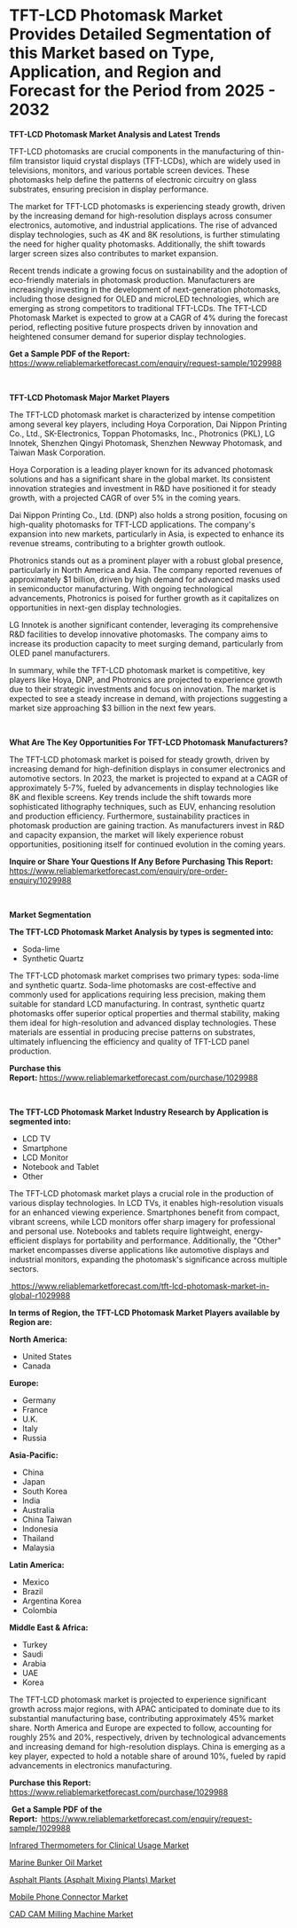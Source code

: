 <p><h1>TFT-LCD Photomask Market Provides Detailed Segmentation of this Market based on Type, Application, and Region and Forecast for the Period from 2025 - 2032</h1></p><p><strong>TFT-LCD Photomask Market Analysis and Latest Trends</strong></p>
<p><p>TFT-LCD photomasks are crucial components in the manufacturing of thin-film transistor liquid crystal displays (TFT-LCDs), which are widely used in televisions, monitors, and various portable screen devices. These photomasks help define the patterns of electronic circuitry on glass substrates, ensuring precision in display performance. </p><p>The market for TFT-LCD photomasks is experiencing steady growth, driven by the increasing demand for high-resolution displays across consumer electronics, automotive, and industrial applications. The rise of advanced display technologies, such as 4K and 8K resolutions, is further stimulating the need for higher quality photomasks. Additionally, the shift towards larger screen sizes also contributes to market expansion.</p><p>Recent trends indicate a growing focus on sustainability and the adoption of eco-friendly materials in photomask production. Manufacturers are increasingly investing in the development of next-generation photomasks, including those designed for OLED and microLED technologies, which are emerging as strong competitors to traditional TFT-LCDs. The TFT-LCD Photomask Market is expected to grow at a CAGR of 4% during the forecast period, reflecting positive future prospects driven by innovation and heightened consumer demand for superior display technologies.</p></p>
<p><strong>Get a Sample PDF of the Report:&nbsp;</strong> <a href="https://www.reliablemarketforecast.com/enquiry/request-sample/1029988?utm_campaign=1134&utm_medium=2&utm_source=Github&utm_content=ia&utm_term=21032025&utm_id=tft-lcd-photomask">https://www.reliablemarketforecast.com/enquiry/request-sample/1029988</a></p>
<p>&nbsp;</p>
<p><strong>TFT-LCD Photomask Major Market Players</strong></p>
<p><p>The TFT-LCD photomask market is characterized by intense competition among several key players, including Hoya Corporation, Dai Nippon Printing Co., Ltd., SK-Electronics, Toppan Photomasks, Inc., Photronics (PKL), LG Innotek, Shenzhen Qingyi Photomask, Shenzhen Newway Photomask, and Taiwan Mask Corporation. </p><p>Hoya Corporation is a leading player known for its advanced photomask solutions and has a significant share in the global market. Its consistent innovation strategies and investment in R&D have positioned it for steady growth, with a projected CAGR of over 5% in the coming years.</p><p>Dai Nippon Printing Co., Ltd. (DNP) also holds a strong position, focusing on high-quality photomasks for TFT-LCD applications. The company's expansion into new markets, particularly in Asia, is expected to enhance its revenue streams, contributing to a brighter growth outlook.</p><p>Photronics stands out as a prominent player with a robust global presence, particularly in North America and Asia. The company reported revenues of approximately $1 billion, driven by high demand for advanced masks used in semiconductor manufacturing. With ongoing technological advancements, Photronics is poised for further growth as it capitalizes on opportunities in next-gen display technologies.</p><p>LG Innotek is another significant contender, leveraging its comprehensive R&D facilities to develop innovative photomasks. The company aims to increase its production capacity to meet surging demand, particularly from OLED panel manufacturers.</p><p>In summary, while the TFT-LCD photomask market is competitive, key players like Hoya, DNP, and Photronics are projected to experience growth due to their strategic investments and focus on innovation. The market is expected to see a steady increase in demand, with projections suggesting a market size approaching $3 billion in the next few years.</p></p>
<p>&nbsp;</p>
<p><strong>What Are The Key Opportunities For TFT-LCD Photomask Manufacturers?</strong></p>
<p><p>The TFT-LCD photomask market is poised for steady growth, driven by increasing demand for high-definition displays in consumer electronics and automotive sectors. In 2023, the market is projected to expand at a CAGR of approximately 5-7%, fueled by advancements in display technologies like 8K and flexible screens. Key trends include the shift towards more sophisticated lithography techniques, such as EUV, enhancing resolution and production efficiency. Furthermore, sustainability practices in photomask production are gaining traction. As manufacturers invest in R&D and capacity expansion, the market will likely experience robust opportunities, positioning itself for continued evolution in the coming years.</p></p>
<p><strong>Inquire or Share Your Questions If Any Before Purchasing This Report:</strong> <a href="https://www.reliablemarketforecast.com/enquiry/pre-order-enquiry/1029988?utm_campaign=1134&utm_medium=2&utm_source=Github&utm_content=ia&utm_term=21032025&utm_id=tft-lcd-photomask">https://www.reliablemarketforecast.com/enquiry/pre-order-enquiry/1029988</a></p>
<p>&nbsp;</p>
<p><strong>Market Segmentation</strong></p>
<p><strong>The TFT-LCD Photomask Market Analysis by types is segmented into:</strong></p>
<p><ul><li>Soda-lime</li><li>Synthetic Quartz</li></ul></p>
<p><p>The TFT-LCD photomask market comprises two primary types: soda-lime and synthetic quartz. Soda-lime photomasks are cost-effective and commonly used for applications requiring less precision, making them suitable for standard LCD manufacturing. In contrast, synthetic quartz photomasks offer superior optical properties and thermal stability, making them ideal for high-resolution and advanced display technologies. These materials are essential in producing precise patterns on substrates, ultimately influencing the efficiency and quality of TFT-LCD panel production.</p></p>
<p><strong>Purchase this Report:&nbsp;</strong><a href="https://www.reliablemarketforecast.com/purchase/1029988?utm_campaign=1134&utm_medium=2&utm_source=Github&utm_content=ia&utm_term=21032025&utm_id=tft-lcd-photomask">https://www.reliablemarketforecast.com/purchase/1029988</a></p>
<p>&nbsp;</p>
<p><strong>The TFT-LCD Photomask Market Industry Research by Application is segmented into:</strong></p>
<p><ul><li>LCD TV</li><li>Smartphone</li><li>LCD Monitor</li><li>Notebook and Tablet</li><li>Other</li></ul></p>
<p><p>The TFT-LCD photomask market plays a crucial role in the production of various display technologies. In LCD TVs, it enables high-resolution visuals for an enhanced viewing experience. Smartphones benefit from compact, vibrant screens, while LCD monitors offer sharp imagery for professional and personal use. Notebooks and tablets require lightweight, energy-efficient displays for portability and performance. Additionally, the "Other" market encompasses diverse applications like automotive displays and industrial monitors, expanding the photomask's significance across multiple sectors.</p></p>
<p><a href="https://www.reliablemarketforecast.com/tft-lcd-photomask-market-in-global-r1029988?utm_campaign=1134&utm_medium=2&utm_source=Github&utm_content=ia&utm_term=21032025&utm_id=tft-lcd-photomask">&nbsp;https://www.reliablemarketforecast.com/tft-lcd-photomask-market-in-global-r1029988</a></p>
<p><strong>In terms of Region, the TFT-LCD Photomask Market Players available by Region are:</strong></p>
<p>
    <p> <strong> North America: </strong>
        <ul>
            <li>United States</li>
            <li>Canada</li>
        </ul>
        </p> 
    <p> <strong> Europe: </strong>
        <ul>
            <li>Germany</li>
            <li>France</li>
            <li>U.K.</li>
            <li>Italy</li>
            <li>Russia</li>
        </ul>
        </p> 
    <p> <strong> Asia-Pacific: </strong>
        <ul>
            <li>China</li>
            <li>Japan</li>
            <li>South Korea</li>
            <li>India</li>
            <li>Australia</li>
            <li>China Taiwan</li>
            <li>Indonesia</li>
            <li>Thailand</li>
            <li>Malaysia</li>
        </ul>
        </p> 
    <p> <strong> Latin America: </strong>
        <ul>
            <li>Mexico</li>
            <li>Brazil</li>
            <li>Argentina Korea</li>
            <li>Colombia</li>
        </ul>
        </p> 
    <p> <strong> Middle East & Africa: </strong>
        <ul>
            <li>Turkey</li>
            <li>Saudi</li>
            <li>Arabia</li>
            <li>UAE</li>
            <li>Korea</li>
        </ul>
    </p>
    </p>
<p><p>The TFT-LCD photomask market is projected to experience significant growth across major regions, with APAC anticipated to dominate due to its substantial manufacturing base, contributing approximately 45% market share. North America and Europe are expected to follow, accounting for roughly 25% and 20%, respectively, driven by technological advancements and increasing demand for high-resolution displays. China is emerging as a key player, expected to hold a notable share of around 10%, fueled by rapid advancements in electronics manufacturing.</p></p>
<p><strong>Purchase this Report: </strong><a href="https://www.reliablemarketforecast.com/purchase/1029988?utm_campaign=1134&utm_medium=2&utm_source=Github&utm_content=ia&utm_term=21032025&utm_id=tft-lcd-photomask">https://www.reliablemarketforecast.com/purchase/1029988</a></p>
<p>&nbsp;<strong>Get a Sample PDF of the Report:&nbsp;&nbsp;</strong><a href="https://www.reliablemarketforecast.com/enquiry/request-sample/1029988?utm_campaign=1134&utm_medium=2&utm_source=Github&utm_content=ia&utm_term=21032025&utm_id=tft-lcd-photomask">https://www.reliablemarketforecast.com/enquiry/request-sample/1029988</a></p>
<p><strong></strong></p>
<p><p><a href="https://github.com/leopardmicheal7019/Market-Research-Report-List-1/blob/main/infrared-thermometers-for-clinical-usage-market.md?utm_campaign=1134&utm_medium=2&utm_source=Github&utm_content=ia&utm_term=21032025&utm_id=tft-lcd-photomask">Infrared Thermometers for Clinical Usage Market</a></p><p><a href="https://github.com/mahnoor2003/Market-Research-Report-List-7/blob/main/marine-bunker-oil-market.md?utm_campaign=1134&utm_medium=2&utm_source=Github&utm_content=ia&utm_term=21032025&utm_id=tft-lcd-photomask">Marine Bunker Oil Market</a></p><p><a href="https://github.com/ygfu6u/Market-Research-Report-List-2/blob/main/asphalt-plants-asphalt-mixing-plants-market.md?utm_campaign=1134&utm_medium=2&utm_source=Github&utm_content=ia&utm_term=21032025&utm_id=tft-lcd-photomask">Asphalt Plants (Asphalt Mixing Plants) Market</a></p><p><a href="https://github.com/JubayerMia832/Market-Research-Report-List-2/blob/main/mobile-phone-connector-market.md?utm_campaign=1134&utm_medium=2&utm_source=Github&utm_content=ia&utm_term=21032025&utm_id=tft-lcd-photomask">Mobile Phone Connector Market</a></p><p><a href="https://github.com/barnickclara79/Market-Research-Report-List-1/blob/main/cad-cam-milling-machine-market.md?utm_campaign=1134&utm_medium=2&utm_source=Github&utm_content=ia&utm_term=21032025&utm_id=tft-lcd-photomask">CAD CAM Milling Machine Market</a></p></p>